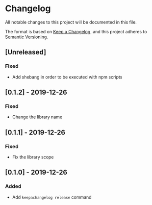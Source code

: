 # Changelog
All notable changes to this project will be documented in this file.

The format is based on [Keep a Changelog](https://keepachangelog.com/en/1.0.0/),
and this project adheres to [Semantic Versioning](https://semver.org/spec/v2.0.0.html).

## [Unreleased]
### Fixed
- Add shebang in order to be executed with npm scripts

## [0.1.2] - 2019-12-26
### Fixed
- Change the library name

## [0.1.1] - 2019-12-26
### Fixed
- Fix the library scope

## [0.1.0] - 2019-12-26
### Added
- Add `keepachangelog release` command
